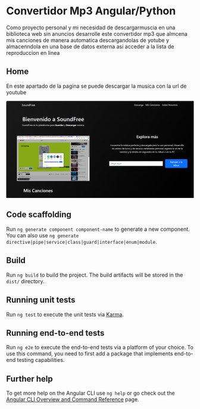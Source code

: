# Convertidor Mp3 Angular/Python

Como proyecto personal y mi necesidad de descargarmuscia en una biblioteca web sin anuncios desarrolle este convertidor mp3 que almcena mis canciones de manera automatica descargandolas de yotube y almacenndola en una base de datos externa asi acceder a la lista de reproduccion en linea

## Home
En este apartado de la pagina se puede descargar la musica con la url de youtube

![Logo de mi proyecto](Home.png)
## Code scaffolding

Run `ng generate component component-name` to generate a new component. You can also use `ng generate directive|pipe|service|class|guard|interface|enum|module`.

## Build

Run `ng build` to build the project. The build artifacts will be stored in the `dist/` directory.

## Running unit tests

Run `ng test` to execute the unit tests via [Karma](https://karma-runner.github.io).

## Running end-to-end tests

Run `ng e2e` to execute the end-to-end tests via a platform of your choice. To use this command, you need to first add a package that implements end-to-end testing capabilities.

## Further help

To get more help on the Angular CLI use `ng help` or go check out the [Angular CLI Overview and Command Reference](https://angular.io/cli) page.
